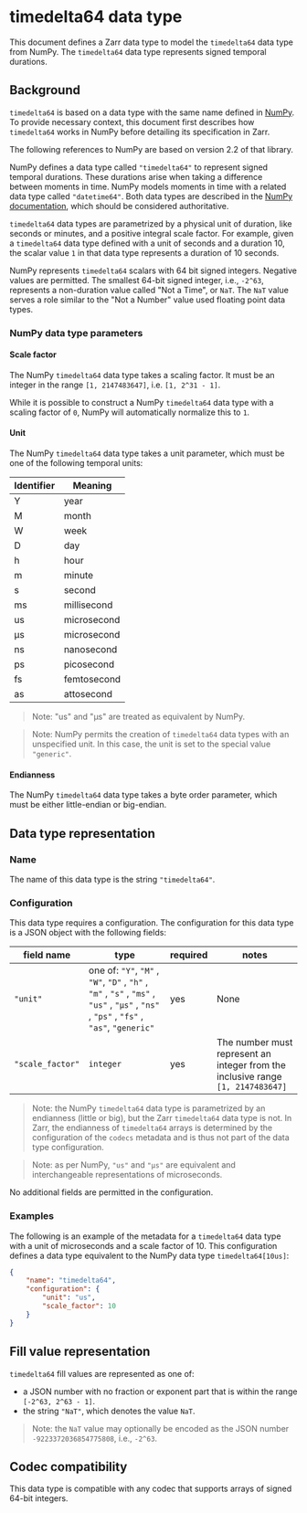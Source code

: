 # timedelta64 data type

This document defines a Zarr data type to model the `timedelta64` data type from NumPy. The `timedelta64` data type represents signed temporal durations.

## Background

`timedelta64` is based on a data type with the same name defined in [NumPy](https://NumPy.org/). To provide necessary context, this document first describes how `timedelta64` works in NumPy before detailing its specification in Zarr.

The following references to NumPy are based on version 2.2 of that library.

NumPy defines a data type called `"timedelta64"` to represent signed temporal durations. These durations arise when taking a difference between moments in time. NumPy models moments in time with a related data type called `"datetime64"`. Both data types are described in the [NumPy documentation](https://NumPy.org/doc/stable/reference/arrays.datetime.html), which should be considered authoritative.

`timedelta64` data types are parametrized by a physical unit of duration, like seconds or minutes, and a positive integral scale factor. For example, given a `timedelta64` data type defined with a unit of seconds and a duration 10, the scalar value `1` in that data type represents a duration of 10 seconds.   

NumPy represents `timedelta64` scalars with 64 bit signed integers. Negative values are permitted. The smallest 64-bit signed integer, i.e., `-2^63`, represents a non-duration value called "Not a Time", or `NaT`. The `NaT` value serves a role similar to the "Not a Number" value used floating point data types. 

### NumPy data type parameters

#### Scale factor
The NumPy `timedelta64` data type takes a scaling factor. It must be an integer in the range `[1, 2147483647]`, i.e. `[1, 2^31 - 1]`.

While it is possible to construct a NumPy `timedelta64` data type with a scaling factor of `0`, NumPy will automatically normalize this to `1`.

#### Unit
The NumPy `timedelta64` data type takes a unit parameter, which must be one of the following temporal units:

| Identifier | Meaning     |
|------------|----------|
| Y        | year   |
| M        | month   |
| W       | week     |
| D        | day      |
| h       | hour     |
| m      | minute    |
| s       | second     |
| ms       | millisecond     |
| us       | microsecond     |
| μs       | microsecond     |
| ns       | nanosecond      |
| ps       | picosecond      |
| fs       | femtosecond     |
| as       | attosecond     |

> Note: "us" and "μs" are treated as equivalent by NumPy.

> Note: NumPy permits the creation of `timedelta64` data types with an unspecified unit. In this case, the unit is set to the special value `"generic"`.

#### Endianness
The NumPy `timedelta64` data type takes a byte order parameter, which must be either little-endian or big-endian. 

## Data type representation

### Name

The name of this data type is the string `"timedelta64"`.

### Configuration

This data type requires a configuration. The configuration for this data type is a JSON object with the following fields:

| field name | type | required | notes |
|------------|----------|---|---|
| `"unit"` | one of: `"Y"`, `"M"` , `"W"`, `"D"` , `"h"` , `"m"` , `"s"` , `"ms"` , `"us"` , `"μs"` , `"ns"` , `"ps"` , `"fs"` , `"as"`, `"generic"` | yes | None |
| `"scale_factor"` | `integer` | yes | The number must represent an integer from the inclusive range `[1, 2147483647]` |

> Note: the NumPy `timedelta64` data type is parametrized by an endianness (little or big), but the Zarr `timedelta64` data type is not. In Zarr, the endianness of `timedelta64` arrays is determined by the configuration of the `codecs` metadata and is thus not part of the data type configuration.

> Note: as per NumPy, `"us"` and `"μs"` are equivalent and interchangeable representations of microseconds.

No additional fields are permitted in the configuration.

### Examples
The following is an example of the metadata for a `timedelta64` data type with a unit of microseconds and a scale factor of 10. This configuration defines a data type equivalent to the NumPy data type `timedelta64[10us]`:

```json
{
    "name": "timedelta64",
    "configuration": {
        "unit": "us",
        "scale_factor": 10
    }
}
```

## Fill value representation

`timedelta64` fill values are represented as one of:
- a JSON number with no fraction or exponent part that is within the range `[-2^63, 2^63 - 1]`. 
- the string `"NaT"`, which denotes the value `NaT`. 

> Note: the `NaT` value may optionally be encoded as the JSON number `-9223372036854775808`, i.e., `-2^63`. 

## Codec compatibility

This data type is compatible with any codec that supports arrays of signed 64-bit integers.
